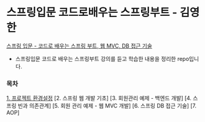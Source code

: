 # 스프링입문 코드로배우는 스프링부트 - 김영한

[스프링 입문 - 코드로 배우는 스프링 부트, 웹 MVC, DB 접근 기술](https://www.inflearn.com/course/%EC%8A%A4%ED%94%84%EB%A7%81-%EC%9E%85%EB%AC%B8-%EC%8A%A4%ED%94%84%EB%A7%81%EB%B6%80%ED%8A%B8/dashboard)
* 스프링입문 코드로 배우는 스프링부트 강의를 듣고 학습한 내용을 정리한 repo입니다.


### 목차

[1. 프로젝트 환경설정](https://github.com/uriseozz/study/blob/main/spring/%EC%8A%A4%ED%94%84%EB%A7%81%EC%9E%85%EB%AC%B8_%EC%BD%94%EB%93%9C%EB%A1%9C%EB%B0%B0%EC%9A%B0%EB%8A%94_%EC%8A%A4%ED%94%84%EB%A7%81%EB%B6%80%ED%8A%B8_%EC%9D%B8%ED%94%84%EB%9F%B0_%EA%B9%80%EC%98%81%ED%95%9C/%ED%94%84%EB%A1%9C%EC%A0%9D%ED%8A%B8%20%ED%99%98%EA%B2%BD%EC%84%A4%EC%A0%95.md)
[2. 스프링 웹 개발 기초]
[3. 회원관리 예제 - 백엔드 개발]
[4. 스프링 빈과 의존관계]
[5. 회원 관리 예제 - 웹 MVC 개발]
[6. 스프링 DB 접근 기술]
[7. AOP]
